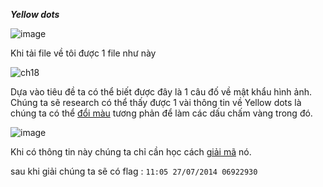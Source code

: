 ***Yellow dots***

![image](https://github.com/user-attachments/assets/4dadc103-5600-40f9-a801-3d710ebab4a9)

Khi tải file về tôi được 1 file như này

![ch18](https://github.com/user-attachments/assets/134f86a5-373b-4a9a-8723-4362cf117391)

Dựa vào tiêu đề ta có thể biết được đây là 1 câu đố về mật khẩu hình ảnh. Chúng ta sẽ research có thể thấy được 1 vài thông tin về Yellow dots là chúng ta có thể [đổi màu](https://georgeom.net/StegOnline/upload) tương phản để làm các dấu chấm vàng trong đó.

![image](https://github.com/user-attachments/assets/deed4336-7c07-4e3d-a458-5afe3bc17ade)

Khi có thông tin này chúng ta chỉ cần học cách [giải mã](https://www.cybrary.it/blog/printer-steganography) nó.

sau khi giải chúng ta sẽ có flag : ```11:05 27/07/2014 06922930```
